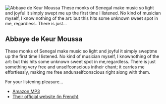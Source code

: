 <article class="post photo">
<img alt="Abbaye de Keur Moussa These monks of Senegal make music so light and joyful it simply swept me up the first time I listened. No kind of musician myself, I know nothing of the art: but this hits some unknown sweet spot in me, regardless. There is just..." src="https://64.media.tumblr.com/dec36f87a4a5be338d91a95930f22512/tumblr_mlthy7nizX1qhgmvso1_400.jpg"/>
<h2>Abbaye de Keur Moussa</h2><p>These monks of Senegal make music so light and joyful it simply sweptme up the first time I listened. No kind of musician myself, I knownothing of the art: but this hits some unknown sweet spot in me,regardless. There is just something very free and unselfconscious intheir chant; it carries me effortlessly, making me free andunselfconscious right along with them.</p><p>For your listening pleasure…</p><ul><li><a href="https://t.umblr.com/redirect?z=http%3A%2F%2Fwww.amazon.com%2Fgp%2Fredirect.html%3Fie%3DUTF8%26location%3Dhttp%253A%252F%252Fwww.amazon.com%252Fs%253Fie%253DUTF8%2526x%253D8%2526ref_%253Dnb_sb_noss%2526y%253D20%2526field-keywords%253Dkeur%252520moussa%2526url%253Dsearch-alias%25253Ddigital-music%26tag%3Dsilverpip-20%26linkCode%3Dur2%26camp%3D1789%26creative%3D390957&amp;t=ZTQzODA3NzlhMzgzMDNiOGMxMzc0MDAyNTUwNzAwN2M5ZWMyMzZlMCxVSGl6ZU5xbQ%3D%3D&amp;b=t%3A-FRRJFFsFlqSwS3J4sl53A&amp;p=https%3A%2F%2Fsilverpip-blog.tumblr.com%2Fpost%2F48857076464%2Fabbaye-de-keur-moussa&amp;m=1&amp;ts=1598221401">Amazon MP3</a><img alt="" border="0" height="1" src="http://www.assoc-amazon.com/e/ir?t=silverpip-20&amp;l=ur2&amp;o=1" width="1"/></li><li><a href="https://t.umblr.com/redirect?z=http%3A%2F%2Fwww.abbaye-keur-moussa.org%2Fcatalogue%2Fcds%2Fkm04%2F&amp;t=MGI2Y2IyNmViYTI2Y2UzODY2YWJiZjlkMDZkZTEzYTc5YzBkOTdlZCxVSGl6ZU5xbQ%3D%3D&amp;b=t%3A-FRRJFFsFlqSwS3J4sl53A&amp;p=https%3A%2F%2Fsilverpip-blog.tumblr.com%2Fpost%2F48857076464%2Fabbaye-de-keur-moussa&amp;m=1&amp;ts=1598221401">Their official website (in French)</a></li></ul></article>